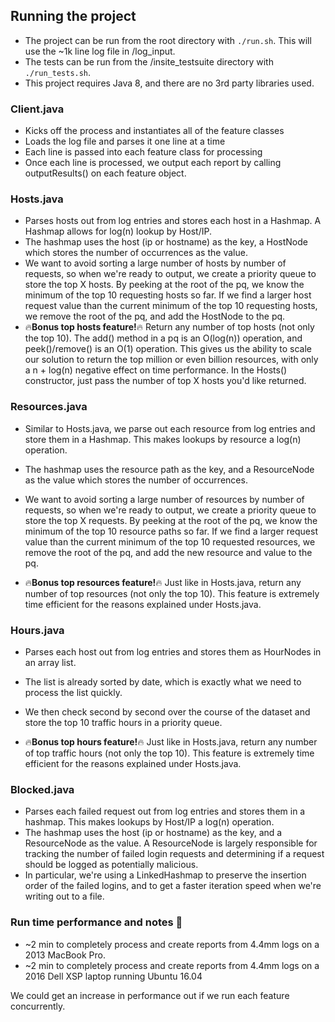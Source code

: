 ## Running the project
* The project can be run from the root directory with `./run.sh`. This will use the ~1k line log file in /log_input.
* The tests can be run from the /insite_testsuite directory with `./run_tests.sh`.
* This project requires Java 8, and there are no 3rd party libraries used.

### Client.java
* Kicks off the process and instantiates all of the feature classes 
* Loads the log file and parses it one line at a time
* Each line is passed into each feature class for processing
* Once each line is processed, we output each report by calling outputResults() on each feature object.

### Hosts.java
* Parses hosts out from log entries and stores each host in a Hashmap. A Hashmap allows for log(n) lookup by Host/IP.
* The hashmap uses the host (ip or hostname) as the key, a HostNode which stores the number of occurrences as the value.
* We want to avoid sorting a large number of hosts by number of requests, so when we're ready to output, we create a
priority queue to store the top X hosts. By peeking at the root of the pq, we know the minimum of the top 10
requesting hosts so far. If we find a larger host request value than the current minimum of the top 10 requesting hosts,
we remove the root of the pq, and add the HostNode to the pq.
* :fire:**Bonus top hosts feature!**:fire: Return any number of top hosts (not only the top 10). The add() method in a
pq is an O(log(n)) operation, and peek()/remove() is an O(1) operation. This gives us the ability to scale our
solution to return the top million or even billion resources, with only a n + log(n) negative effect on time performance.
In the Hosts() constructor, just pass the number of top X hosts you'd like returned.

### Resources.java
* Similar to Hosts.java, we parse out each resource from log entries and store them in a Hashmap. This makes lookups
by resource a log(n) operation.
* The hashmap uses the resource path as the key, and a ResourceNode as the value which stores the number of occurrences.
* We want to avoid sorting a large number of resources by number of requests, so when we're ready to output, we create a
priority queue to store  the top X requests. By peeking at the root of the pq, we know the minimum of the top 10
resource paths so far. If we find a larger request value than the current minimum of the top 10 requested resources,
we remove the root of the pq, and add the new resource and value to the pq.

* :fire:**Bonus top resources feature!**:fire: Just like in Hosts.java, return any number of top resources
(not only the top 10). This feature is extremely time efficient for the reasons explained under Hosts.java.

### Hours.java
* Parses each host out from log entries and stores them as HourNodes in an array list.
* The list is already sorted by date, which is exactly what we need to process the list quickly.
* We then check second by second over the course of the dataset and store the top 10 traffic hours in a priority queue.

* :fire:**Bonus top hours feature!**:fire: Just like in Hosts.java, return any number of top traffic hours
(not only the top 10). This feature is extremely time efficient for the reasons explained under Hosts.java.

### Blocked.java
* Parses each failed request out from log entries and stores them in a hashmap. This makes lookups by Host/IP a
log(n) operation.
* The hashmap uses the host (ip or hostname) as the key, and a ResourceNode as the value. A ResourceNode is largely
responsible for tracking the number of failed login requests and determining if a request should be logged as potentially
malicious.
* In particular, we're using a LinkedHashmap to preserve the insertion order of the failed logins, and to get a faster
iteration speed when we're writing out to a file.

### Run time performance and notes :rocket:
* ~2 min to completely process and create reports from 4.4mm logs on a 2013 MacBook Pro.
* ~2 min to completely process and create reports from 4.4mm logs on a 2016 Dell XSP laptop running Ubuntu 16.04

We could get an increase in performance out if we run each feature concurrently. 